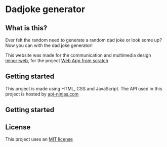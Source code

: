 # Dadjoke generator


## What is this?

Ever felt the random need to generate a random dad joke or look some up? Now you can with the dad joke generator!

This website was made for the communication and multimedia design <a href="https://github.com/cmda-minor-web">minor-web</a>, for the project <a href="https://github.com/cmda-minor-web/web-app-from-scratch-2223">Web App from scratch</a> 

## Getting started

This project is made using HTML, CSS and JavaScript. The API used in this project is hosted by <a href="https://api-ninjas.com/">api-ninjas.com</a>

## Getting started

## License

This project uses an <a href="https://github.com/Bram-ter/web-app-from-scratch-2223/blob/main/LICENSE">MIT license</a>